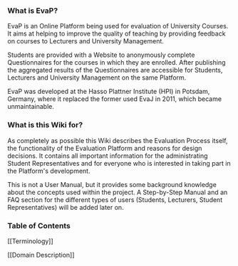 ### What is EvaP?

EvaP is an Online Platform being used for evaluation of University Courses. It aims at helping to improve the quality of teaching by providing feedback on courses to Lecturers and University Management.

Students are provided with a Website to anonymously complete Questionnaires for the courses in which they are enrolled. After publishing the aggregated results of the Questionnaires are accessible for Students, Lecturers and University Management on the same Platform.

EvaP was developed at the Hasso Plattner Institute (HPI) in Potsdam, Germany, where it replaced the former used EvaJ in 2011, which became unmaintainable.

### What is this Wiki for?

As completely as possible this Wiki describes the Evaluation Process itself, the functionality of the Evaluation Platform and reasons for design decisions. It contains all important information for the administrating Student Representatives and for everyone who is interested in taking part in the Platform's development.

This is not a User Manual, but it provides some background knowledge about the concepts used within the project. A Step-by-Step Manual and an FAQ section for the different types of users (Students, Lecturers, Student Representatives) will be added later on.

### Table of Contents

[[Terminology]]

[[Domain Description]]